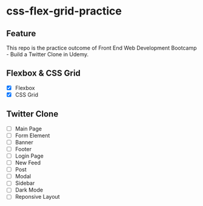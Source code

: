 # css-flex-grid-practice

## Feature
This repo is the practice outcome of Front End Web Development Bootcamp - Build a Twitter Clone in Udemy.

## Flexbox &amp; CSS Grid
- [x] Flexbox
- [x] CSS Grid

## Twitter Clone
- [ ] Main Page
- [ ] Form Element
- [ ] Banner
- [ ] Footer
- [ ] Login Page
- [ ] New Feed
- [ ] Post
- [ ] Modal
- [ ] Sidebar
- [ ] Dark Mode
- [ ] Reponsive Layout
